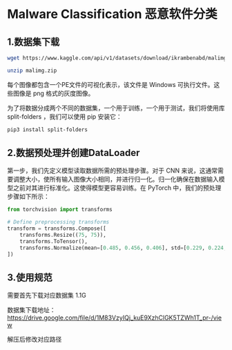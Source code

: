 # Malware Classification 恶意软件分类

## 1.数据集下载

```bash
wget https://www.kaggle.com/api/v1/datasets/download/ikrambenabd/malimg-original -O malimg.zip

unzip malimg.zip
```

每个图像都包含一个PE文件的可视化表示，该文件是 Windows 可执行文件。这些图像是 png 格式的灰度图像。

为了将数据分成两个不同的数据集，一个用于训练，一个用于测试，我们将使用库 split-folders ，我们可以使用 pip 安装它：
```bash
pip3 install split-folders
```

## 2.数据预处理并创建DataLoader

第一步，我们先定义模型读取数据所需的预处理步骤。对于 CNN 来说，这通常需要调整大小，使所有输入图像大小相同，并进行归一化。归一化确保在数据输入模型之前对其进行标准化。这使得模型更容易训练。在 PyTorch 中，我们的预处理步骤如下所示：
```python
from torchvision import transforms

# Define preprocessing transforms
transform = transforms.Compose([
	transforms.Resize((75, 75)),
    transforms.ToTensor(),
    transforms.Normalize(mean=[0.485, 0.456, 0.406], std=[0.229, 0.224, 0.225])
])
```

## 3.使用规范
需要首先下载对应数据集 1.1G

数据集下载地址：https://drive.google.com/file/d/1M83VzyIQj_kuE9XzhClGK5TZWh1T_pr-/view

解压后修改对应路径




